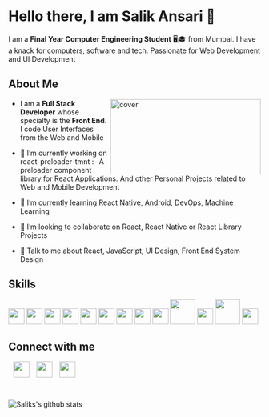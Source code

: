 # Hello there, I am Salik Ansari 👋

I am a **Final Year Computer Engineering Student** 🖥🎓 from Mumbai. I have a knack for computers, software and tech. Passionate for Web Development and UI Development

## About Me

<img width="300px" height = "150px" src="https://images.idgesg.net/images/article/2020/05/sale_25313_primary_image_wide-100842650-large.jpg" alt="cover" align="right"/>

- I am a **Full Stack Developer** whose specialty is the **Front End**. I code User Interfaces from the Web and Mobile
- 🔭 I’m currently working on react-preloader-tmnt :- A preloader component library for React Applications. And other Personal Projects related to Web and Mobile Development

- 🌱 I’m currently learning React Native, Android, DevOps, Machine Learning

- 👯 I’m looking to collaborate on React, React Native or React Library Projects

- 💬 Talk to me about React, JavaScript, UI Design, Front End System Design

## Skills

<code><img width ='32px' src ='https://raw.githubusercontent.com/rahulbanerjee26/githubAboutMeGenerator/main/icons/reactjs.svg'></code>
<code><img width ='32px' src ='https://raw.githubusercontent.com/rahulbanerjee26/githubAboutMeGenerator/main/icons/javascript.svg'></code>
<code><img width ='32px' src ='https://raw.githubusercontent.com/rahulbanerjee26/githubAboutMeGenerator/main/icons/css.svg'></code>
<code><img width ='32px' src ='https://raw.githubusercontent.com/rahulbanerjee26/githubAboutMeGenerator/main/icons/sass.svg'></code>
<code><img width ='32px' src ='https://raw.githubusercontent.com/rahulbanerjee26/githubAboutMeGenerator/main/icons/python.svg'></code>
<code><img width ='32px' src ='https://raw.githubusercontent.com/rahulbanerjee26/githubAboutMeGenerator/main/icons/nodejs.svg'></code>
<code><img width ='32px' src ='https://raw.githubusercontent.com/rahulbanerjee26/githubAboutMeGenerator/main/icons/express.svg'></code>
<code><img width ='32px' src='https://raw.githubusercontent.com/rahulbanerjee26/githubAboutMeGenerator/main/icons/bootstrap.svg'></code>
<code><img width ='32px' src ='https://raw.githubusercontent.com/rahulbanerjee26/githubAboutMeGenerator/main/icons/tailwind.svg'></code>
<code><img width ='50px' src='https://camo.githubusercontent.com/8660df2110ee913ff739e173b9d00871d8f8eb1bf7596e22c64d62bfae7e2b5a/68747470733a2f2f7777772e6f6e67726170682e636f6d2f77702d636f6e74656e742f75706c6f6164732f323031382f30322f6e6578746a735f69636f6e2e706e67'></code>
<code><img width ='32px' src ='https://raw.githubusercontent.com/rahulbanerjee26/githubAboutMeGenerator/main/icons/android.svg'></code>
<code><img width ='50px' src ='https://upload.wikimedia.org/wikipedia/commons/d/db/Npm-logo.svg'></code>
<code><img width ='32px' src ='https://duncanleung.com/static/4754115ddd48b63d252f8014e9a86177/92ab1/storybook.png'></code>

## Connect with me

<a href = 'https://www.linkedin.com/in/salik-a-b44305108' style="margin-left:10px;"> <img width = '32px' align= 'center' src="https://raw.githubusercontent.com/rahulbanerjee26/githubAboutMeGenerator/main/icons/linked-in-alt.svg"/></a>
<a href = 'https://www.twitter.com/SalikAnsari5' style="margin-left:10px;"> <img width = '32px' align= 'center' src="https://raw.githubusercontent.com/rahulbanerjee26/githubAboutMeGenerator/main/icons/twitter.svg"/></a>
<a href = 'https://www.github.com/salikansari6' style="margin-left:10px;"> <img width = '32px' align= 'center' src="https://raw.githubusercontent.com/rahulbanerjee26/githubAboutMeGenerator/main/icons/github.svg"/></a>

<br/>

![Saliks's github stats](https://github-readme-stats.vercel.app/api?username=salikansari6&theme=synthwave)
